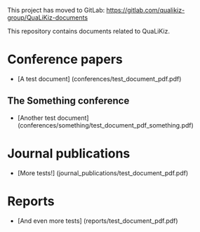This project has moved to GitLab: https://gitlab.com/qualikiz-group/QuaLiKiz-documents

This repository contains documents related to QuaLiKiz.

# Conference papers
- [A test document] (conferences/test_document_pdf.pdf)

## The Something conference
- [Another test document] (conferences/something/test_document_pdf_something.pdf)

# Journal publications
- [More tests!] (journal_publications/test_document_pdf.pdf)

# Reports
- [And even more tests] (reports/test_document_pdf.pdf)
